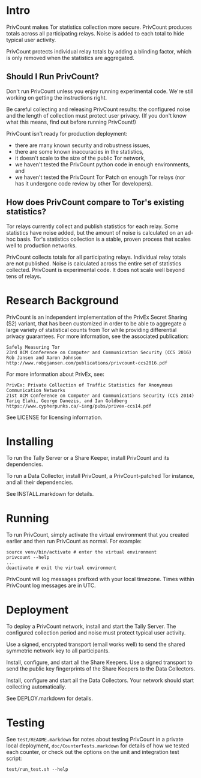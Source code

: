 # Intro

PrivCount makes Tor statistics collection more secure. PrivCount produces
totals across all participating relays. Noise is added to each total to hide
typical user activity.

PrivCount protects individual relay totals by adding a blinding factor, which
is only removed when the statistics are aggregated.

## Should I Run PrivCount?

Don't run PrivCount unless you enjoy running experimental code.
We're still working on getting the instructions right.

Be careful collecting and releasing PrivCount results: the configured noise
and the length of collection must protect user privacy.
(If you don't know what this means, find out before running PrivCount!)

PrivCount isn't ready for production deployment:
* there are many known security and robustness issues,
* there are some known inaccuracies in the statistics,
* it doesn't scale to the size of the public Tor network,
* we haven't tested the PrivCount python code in enough environments, and
* we haven't tested the PrivCount Tor Patch on enough Tor relays
  (nor has it undergone code review by other Tor developers).

## How does PrivCount compare to Tor's existing statistics?

Tor relays currently collect and publish statistics for each relay. Some
statistics have noise added, but the amount of noise is calculated on an
ad-hoc basis. Tor's statistics collection is a stable, proven process that
scales well to production networks.

PrivCount collects totals for all participating relays. Individual relay totals
are not published. Noise is calculated across the entire set of statistics
collected. PrivCount is experimental code. It does not scale well beyond tens
of relays.

# Research Background

PrivCount is an independent implementation of the PrivEx Secret Sharing (S2)
variant, that has been customized in order to be able to aggregate a large
variety of statistical counts from Tor while providing differential privacy
guarantees. For more information, see the associated publication:

```
Safely Measuring Tor
23rd ACM Conference on Computer and Communication Security (CCS 2016)
Rob Jansen and Aaron Johnson
http://www.robgjansen.com/publications/privcount-ccs2016.pdf
```

For more information about PrivEx, see:

```
PrivEx: Private Collection of Traffic Statistics for Anonymous Communication Networks
21st ACM Conference on Computer and Communications Security (CCS 2014)
Tariq Elahi, George Danezis, and Ian Goldberg
https://www.cypherpunks.ca/~iang/pubs/privex-ccs14.pdf
```

See LICENSE for licensing information.

# Installing

To run the Tally Server or a Share Keeper, install PrivCount and its
dependencies.

To run a Data Collector, install PrivCount, a PrivCount-patched Tor instance,
and all their dependencies.

See INSTALL.markdown for details.

# Running

To run PrivCount, simply activate the virtual environment that you created
earlier and then run PrivCount as normal. For example:

    source venv/bin/activate # enter the virtual environment
    privcount --help
    ...
    deactivate # exit the virtual environment

PrivCount will log messages prefixed with your local timezone. Times within
PrivCount log messages are in UTC.

# Deployment

To deploy a PrivCount network, install and start the Tally Server. The
configured collection period and noise must protect typical user activity.

Use a signed, encrypted transport (email works well) to send the shared
symmetric network key to all participants.

Install, configure, and start all the Share Keepers. Use a signed transport to
send the public key fingerprints of the Share Keepers to the Data Collectors.

Install, configure and start all the Data Collectors. Your network should
start collecting automatically.

See DEPLOY.markdown for details.

# Testing

See `test/README.markdown` for notes about testing PrivCount in a private
local deployment, `doc/CounterTests.markdown` for details of how we tested
each counter, or check out the options on the unit and integration test script:

    test/run_test.sh --help
